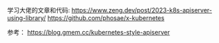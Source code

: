 


学习大佬的文章和代码:
https://www.zeng.dev/post/2023-k8s-apiserver-using-library/
https://github.com/phosae/x-kubernetes

参考：
https://blog.gmem.cc/kubernetes-style-apiserver
